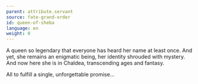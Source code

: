 ```yaml
---
parent: attribute.servant
source: fate-grand-order
id: queen-of-sheba
language: en
weight: 0
---
```


A queen so legendary that everyone has heard her name at least once.
And yet, she remains an enigmatic being, her identity shrouded with mystery. And now here she is in Chaldea, transcending ages and fantasy.

All to fulfill a single, unforgettable promise…
